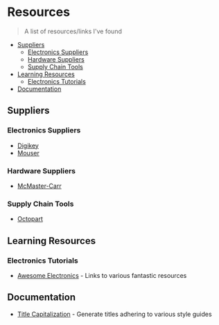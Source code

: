 # Resources
> A list of resources/links I've found 

- [Suppliers](#suppliers)
  - [Electronics Suppliers](#electronics-suppliers)
  - [Hardware Suppliers](#hardware-suppliers)
  - [Supply Chain Tools](#supply-chain-tools)
- [Learning Resources](#learning-resources)
  - [Electronics Tutorials](#electronics-tutorials)
- [Documentation](#documenation)

## Suppliers
### Electronics Suppliers
- [Digikey](https://www.digikey.com/)
- [Mouser](https://www.mouser.com/)
### Hardware Suppliers
- [McMaster-Carr](https://www.mcmaster.com/)
### Supply Chain Tools
- [Octopart](https://octopart.com/)

## Learning Resources
### Electronics Tutorials
- [Awesome Electronics](https://github.com/kitspace/awesome-electronics) - Links to various fantastic resources

## Documentation
- [Title Capitalization](https://capitalizemytitle.com/style/AP/) - Generate titles adhering to various style guides
